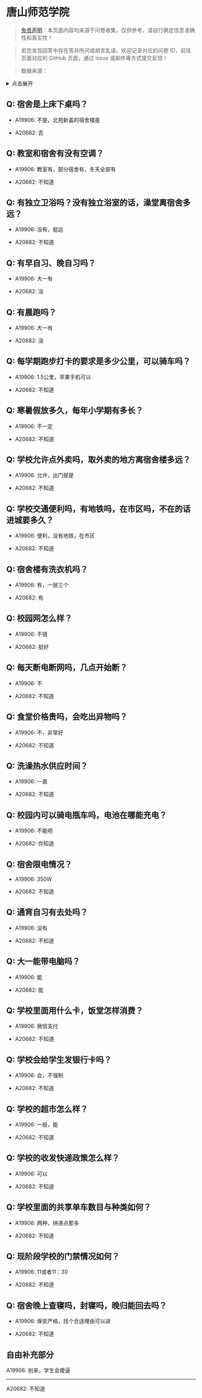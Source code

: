 # 唐山师范学院

> [免责声明](https://colleges.chat/#_3)：本页面内容均来源于问卷收集，仅供参考，请自行确定信息准确性和真实性！

> 若您发现回答中存在答非所问或胡言乱语，欢迎记录对应的问卷 ID，前往页面对应的 GitHub 页面，通过 issue 或邮件等方式提交反馈！

> 数据来源：

<details><summary>点击展开</summary>
<ul>
<li>A19906: 匿名 (2023 年 06 月)</li>
<li>A20682: 匿名 (2023 年 07 月)</li>
</ul>
</details>

## Q: 宿舍是上床下桌吗？

- A19906: 不是，北苑新盖的宿舍楼是

- A20682: 否

## Q: 教室和宿舍有没有空调？

- A19906: 教室有，部分宿舍有，冬天全部有

- A20682: 不知道

## Q: 有独立卫浴吗？没有独立浴室的话，澡堂离宿舍多远？

- A19906: 没有，挺远

- A20682: 不知道

## Q: 有早自习、晚自习吗？

- A19906: 大一有

- A20682: 没

## Q: 有晨跑吗？

- A19906: 大一有

- A20682: 没

## Q: 每学期跑步打卡的要求是多少公里，可以骑车吗？

- A19906: 1.5公里，苹果手机可以

- A20682: 不知道

## Q: 寒暑假放多久，每年小学期有多长？

- A19906: 不一定

- A20682: 不知道

## Q: 学校允许点外卖吗，取外卖的地方离宿舍楼多远？

- A19906: 允许，出门就是

- A20682: 不知道

## Q: 学校交通便利吗，有地铁吗，在市区吗，不在的话进城要多久？

- A19906: 便利，没有地铁，在市区

- A20682: 不知道

## Q: 宿舍楼有洗衣机吗？

- A19906: 有，一层三个

- A20682: 有

## Q: 校园网怎么样？

- A19906: 不错

- A20682: 挺好

## Q: 每天断电断网吗，几点开始断？

- A19906: 不

- A20682: 不知道

## Q: 食堂价格贵吗，会吃出异物吗？

- A19906: 不，非常好

- A20682: 不知道

## Q: 洗澡热水供应时间？

- A19906: 一直

- A20682: 不知道

## Q: 校园内可以骑电瓶车吗，电池在哪能充电？

- A19906: 不能吧

- A20682: 你知道

## Q: 宿舍限电情况？

- A19906: 350W

- A20682: 不知道

## Q: 通宵自习有去处吗？

- A19906: 没有

- A20682: 不知道

## Q: 大一能带电脑吗？

- A19906: 能

- A20682: 能

## Q: 学校里面用什么卡，饭堂怎样消费？

- A19906: 微信支付

- A20682: 不知道

## Q: 学校会给学生发银行卡吗？

- A19906: 会，不强制

- A20682: 不知道

## Q: 学校的超市怎么样？

- A19906: 一般，能

- A20682: 不知道

## Q: 学校的收发快递政策怎么样？

- A19906: 可以

- A20682: 不知道

## Q: 学校里面的共享单车数目与种类如何？

- A19906: 两种，快递点那多

- A20682: 不知道

## Q: 现阶段学校的门禁情况如何？

- A19906: 11或者11：30

- A20682: 不知道

## Q: 宿舍晚上查寝吗，封寝吗，晚归能回去吗？

- A19906: 保安严格，找个合适理由可以进

- A20682: 不知道

## 自由补充部分

A19906: 别来，学生会傻逼

***

A20682: 不知道